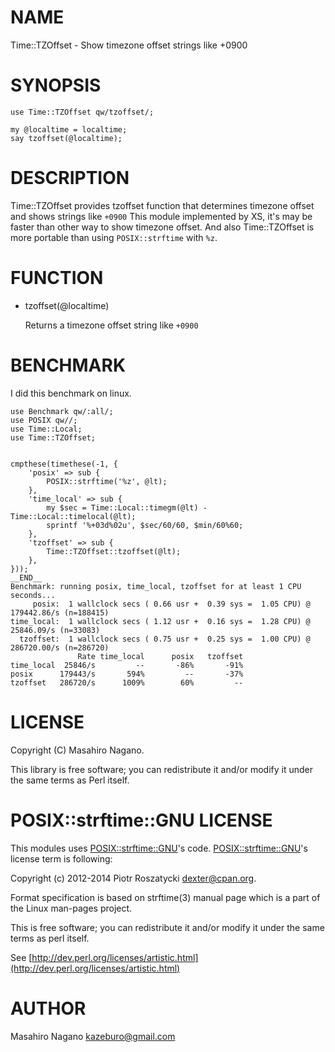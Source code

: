 # NAME

Time::TZOffset - Show timezone offset strings like +0900

# SYNOPSIS

    use Time::TZOffset qw/tzoffset/;

    my @localtime = localtime;
    say tzoffset(@localtime);

# DESCRIPTION

Time::TZOffset provides tzoffset function that determines timezone offset and shows strings
like `+0900`
This module implemented by XS, it's may be faster than other way to show timezone offset.
And also Time::TZOffset is more portable than using `POSIX::strftime` with `%z`.

# FUNCTION

- tzoffset(@localtime)

    Returns a timezone offset string like `+0900`

# BENCHMARK

I did this benchmark on linux.

    use Benchmark qw/:all/;
    use POSIX qw//;
    use Time::Local;
    use Time::TZOffset;
    

    cmpthese(timethese(-1, {
        'posix' => sub {
            POSIX::strftime('%z', @lt);
        },
        'time_local' => sub {
            my $sec = Time::Local::timegm(@lt) - Time::Local::timelocal(@lt);
            sprintf '%+03d%02u', $sec/60/60, $min/60%60;
        },
        'tzoffset' => sub {
            Time::TZOffset::tzoffset(@lt);
        },
    }));
    __END__
    Benchmark: running posix, time_local, tzoffset for at least 1 CPU seconds...
         posix:  1 wallclock secs ( 0.66 usr +  0.39 sys =  1.05 CPU) @ 179442.86/s (n=188415)
    time_local:  1 wallclock secs ( 1.12 usr +  0.16 sys =  1.28 CPU) @ 25846.09/s (n=33083)
      tzoffset:  1 wallclock secs ( 0.75 usr +  0.25 sys =  1.00 CPU) @ 286720.00/s (n=286720)
                   Rate time_local      posix   tzoffset
    time_local  25846/s         --       -86%       -91%
    posix      179443/s       594%         --       -37%
    tzoffset   286720/s      1009%        60%         --

# LICENSE

Copyright (C) Masahiro Nagano.

This library is free software; you can redistribute it and/or modify
it under the same terms as Perl itself.

# POSIX::strftime::GNU LICENSE

This modules uses [POSIX::strftime::GNU](http://search.cpan.org/perldoc?POSIX::strftime::GNU)'s code. [POSIX::strftime::GNU](http://search.cpan.org/perldoc?POSIX::strftime::GNU)'s  license term is following:

Copyright (c) 2012-2014 Piotr Roszatycki <dexter@cpan.org>.

Format specification is based on strftime(3) manual page which is a part of
the Linux man-pages project.

This is free software; you can redistribute it and/or modify it under
the same terms as perl itself.

See [http://dev.perl.org/licenses/artistic.html](http://dev.perl.org/licenses/artistic.html)

# AUTHOR

Masahiro Nagano <kazeburo@gmail.com>
